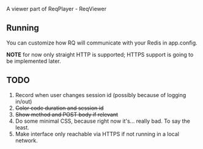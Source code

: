 A viewer part of ReqPlayer - ReqViewer

## Running

You can customize how RQ will communicate with your Redis in app.config.

**NOTE** for now only straight HTTP is supported; HTTPS support is going to be
  implemented later.

## TODO

1. Record when user changes session id (possibly because of logging in/out)
2. ~~Color code duration and session id~~
3. ~~Show method and POST body if relevant~~
4. Do some minimal CSS, because right now it's... really bad. To say the least.
5. Make interface only reachable via HTTPS if not running in a local network.
